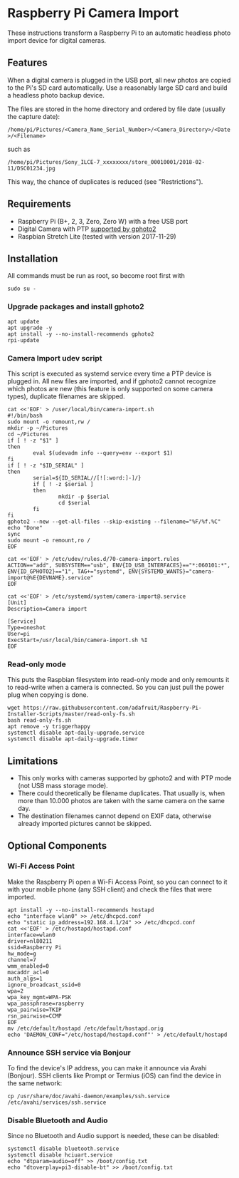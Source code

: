 # Raspberry Pi Camera Import

These instructions transform a Raspberry Pi to an automatic headless photo import device for digital cameras.

## Features

When a digital camera is plugged in the USB port, all new photos are copied to the Pi's SD card automatically. Use a reasonably large SD card and build a headless photo backup device.

The files are stored in the home directory and ordered by file date (usually the capture date):

`/home/pi/Pictures/<Camera_Name_Serial_Number>/<Camera_Directory>/<Date>/<Filename>`

such as

`/home/pi/Pictures/Sony_ILCE-7_xxxxxxxx/store_00010001/2018-02-11/DSC01234.jpg`

This way, the chance of duplicates is reduced (see "Restrictions").

## Requirements

- Raspberry Pi (B+, 2, 3, Zero, Zero W) with a free USB port
- Digital Camera with PTP [supported by gphoto2](http://gphoto.org/proj/libgphoto2/support.php)
- Raspbian Stretch Lite (tested with version 2017-11-29)

## Installation

All commands must be run as root, so become root first with

```
sudo su -
```

### Upgrade packages and install gphoto2

```
apt update
apt upgrade -y
apt install -y --no-install-recommends gphoto2
rpi-update
```

### Camera Import udev script

This script is executed as systemd service every time a PTP device is plugged in. All new files are imported, and if gphoto2 cannot recognize which photos are new (this feature is only supported on some camera types), duplicate filenames are skipped.

```
cat <<'EOF' > /user/local/bin/camera-import.sh
#!/bin/bash
sudo mount -o remount,rw /
mkdir -p ~/Pictures
cd ~/Pictures
if [ ! -z "$1" ]
then
        eval $(udevadm info --query=env --export $1)
fi
if [ ! -z "$ID_SERIAL" ]
then
        serial=${ID_SERIAL//[![:word:]-]/}
        if [ ! -z $serial ]
        then
                mkdir -p $serial
                cd $serial
        fi
fi
gphoto2 --new --get-all-files --skip-existing --filename="%F/%f.%C"
echo "Done"
sync
sudo mount -o remount,ro /
EOF

cat <<'EOF' > /etc/udev/rules.d/70-camera-import.rules
ACTION=="add", SUBSYSTEM=="usb", ENV{ID_USB_INTERFACES}=="*:060101:*", ENV{ID_GPHOTO2}=="1", TAG+="systemd", ENV{SYSTEMD_WANTS}="camera-import@%E{DEVNAME}.service"
EOF

cat <<'EOF' > /etc/systemd/system/camera-import@.service
[Unit]
Description=Camera import

[Service]
Type=oneshot
User=pi
ExecStart=/usr/local/bin/camera-import.sh %I
EOF
```

### Read-only mode

This puts the Raspbian filesystem into read-only mode and only remounts it to read-write when a camera is connected. So you can just pull the power plug when copying is done.

```
wget https://raw.githubusercontent.com/adafruit/Raspberry-Pi-Installer-Scripts/master/read-only-fs.sh
bash read-only-fs.sh
apt remove -y triggerhappy
systemctl disable apt-daily-upgrade.service
systemctl disable apt-daily-upgrade.timer
```

## Limitations

- This only works with cameras supported by gphoto2 and with PTP mode (not USB mass storage mode).
- There could theoretically be filename duplicates. That usually is, when more than 10.000 photos are taken with the same camera on the same day.
- The destination filenames cannot depend on EXIF data, otherwise already imported pictures cannot be skipped.

## Optional Components

### Wi-Fi Access Point

Make the Raspberry Pi open a Wi-Fi Access Point, so you can connect to it with your mobile phone (any SSH client) and check the files that were imported.

```
apt install -y --no-install-recommends hostapd
echo "interface wlan0" >> /etc/dhcpcd.conf
echo "static ip_address=192.168.4.1/24" >> /etc/dhcpcd.conf
cat <<'EOF' > /etc/hostapd/hostapd.conf
interface=wlan0
driver=nl80211
ssid=Raspberry Pi
hw_mode=g
channel=7
wmm_enabled=0
macaddr_acl=0
auth_algs=1
ignore_broadcast_ssid=0
wpa=2
wpa_key_mgmt=WPA-PSK
wpa_passphrase=raspberry
wpa_pairwise=TKIP
rsn_pairwise=CCMP
EOF
mv /etc/default/hostapd /etc/default/hostapd.orig
echo 'DAEMON_CONF="/etc/hostapd/hostapd.conf"' > /etc/default/hostapd
```

### Announce SSH service via Bonjour

To find the device's IP address, you can make it announce via Avahi (Bonjour). SSH clients like Prompt or Termius (iOS) can find the device in the same network:

```
cp /usr/share/doc/avahi-daemon/examples/ssh.service /etc/avahi/services/ssh.service
```

### Disable Bluetooth and Audio

Since no Bluetooth and Audio support is needed, these can be disabled:

```
systemctl disable bluetooth.service
systemctl disable hciuart.service
echo "dtparam=audio=off" >> /boot/config.txt
echo "dtoverplay=pi3-disable-bt" >> /boot/config.txt
```
